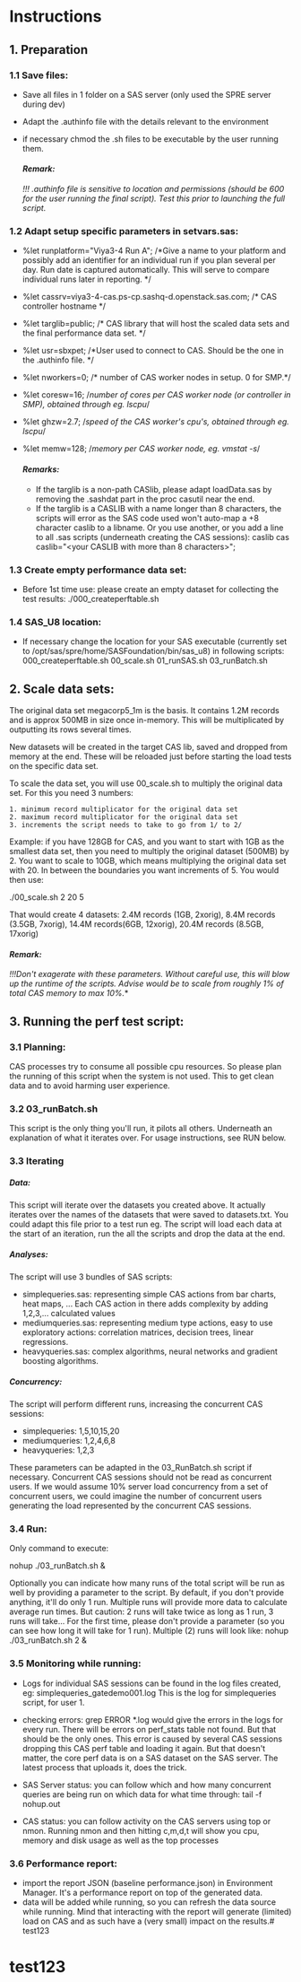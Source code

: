 # Instructions

## 1. Preparation

### 1.1 Save files:
* Save all files in 1 folder on a SAS server (only used the SPRE server during dev)
* Adapt the .authinfo file with the details relevant to the environment
* if necessary chmod the .sh files to be executable by the user running them.

    #### *Remark:*
     *!!! .authinfo file is sensitive to location and permissions (should be 600 for the user running the final script).  Test this prior to launching the full script.*  


### 1.2 Adapt setup specific parameters in setvars.sas:
* %let runplatform="Viya3-4 Run A";  /*Give a name to your platform and possibly add an identifier for an individual run if you plan several per day. Run date is captured automatically.  This will serve to compare individual runs later in reporting. */
* %let cassrv=viya3-4-cas.ps-cp.sashq-d.openstack.sas.com;  /* CAS controller hostname */
* %let targlib=public;  /* CAS library that will host the scaled data sets and the final performance data set. */
* %let usr=sbxpet;  /*User used to connect to CAS.  Should be the one in the .authinfo file. */
* %let nworkers=0; /* number of CAS worker nodes in setup.  0 for SMP.*/
* %let coresw=16; /*number of cores per CAS worker node (or controller in SMP), obtained through eg. lscpu*/
* %let ghzw=2.7; /*speed of the CAS worker's cpu's, obtained through eg. lscpu*/
* %let memw=128; /*memory per CAS worker node, eg. vmstat -s*/

    #### *Remarks:*
     * If the targlib is a non-path CASlib, please adapt loadData.sas by removing the .sashdat part in the proc casutil near the end.
     * If the targlib is a CASLIB with a name longer than 8 characters, the scripts will error as the SAS code used won't auto-map a +8 character caslib to a libname.  Or you use another, or you add a line to all .sas scripts (underneath creating the CAS sessions):
       caslib <name set in setvars> cas caslib="<your CASLIB with more than 8 characters>";


### 1.3 Create empty performance data set:
* Before 1st time use: please create an empty dataset for collecting the test results: ./000_createperftable.sh


### 1.4 SAS_U8 location:
* If necessary change the location for your SAS executable (currently set to /opt/sas/spre/home/SASFoundation/bin/sas_u8) in following scripts: 000_createperftable.sh 00_scale.sh 01_runSAS.sh 03_runBatch.sh 


## 2. Scale data sets:
The original data set megacorp5_1m is the basis.  It contains 1.2M records and is approx 500MB in size once in-memory.  This will be multiplicated by outputting its rows several times.

New datasets will be created in the target CAS lib, saved and dropped from memory at the end.  These will be reloaded just before starting the load tests on the specific data set.

To scale the data set, you will use 00_scale.sh to multiply the original data set.  For this you need 3 numbers:

    1. minimum record multiplicator for the original data set
    2. maximum record multiplicator for the original data set
    3. increments the script needs to take to go from 1/ to 2/

Example: if you have 128GB for CAS, and you want to start with 1GB as the smallest data set, then you need to multiply the original dataset (500MB) by 2.  You want to scale to 10GB, which means multiplying the original data set with 20.  In between the boundaries you want increments of 5.  You would then use:

./00_scale.sh 2 20 5

That would create 4 datasets: 2.4M records (1GB, 2xorig), 8.4M records (3.5GB, 7xorig), 14.4M records(6GB, 12xorig), 20.4M records (8.5GB, 17xorig)

   #### *Remark:*
   *!!!Don't exagerate with these parameters.  Without careful use, this will blow up the runtime of the scripts.  Advise would be to scale from roughly 1% of total CAS memory to max 10%.**


## 3. Running the perf test script:
### 3.1 Planning:
CAS processes try to consume all possible cpu resources.  So please plan the running of this script when the system is not used.  This to get clean data and to avoid harming user experience.

### 3.2 03_runBatch.sh
This script is the only thing you'll run, it pilots all others.  Underneath an explanation of what it iterates over.  For usage instructions, see RUN below.

### 3.3 Iterating
##### Data:
This script will iterate over the datasets you created above.  It actually iterates over the names of the datasets that were saved to datasets.txt.  You could adapt this file prior to a test run eg.  The script will load each data at the start of an iteration, run the all the scripts and drop the data at the end.

##### Analyses:
The script will use 3 bundles of SAS scripts:
  * simplequeries.sas: representing simple CAS actions from bar charts, heat maps, ...  Each CAS action in there adds complexity by adding 1,2,3,... calculated values
  * mediumqueries.sas: representing medium type actions, easy to use exploratory actions: correlation matrices, decision trees, linear regressions.
  * heavyqueries.sas: complex algorithms, neural networks and gradient boosting algorithms.

##### Concurrency:
The script will perform different runs, increasing the concurrent CAS sessions:
  * simplequeries: 1,5,10,15,20
  * mediumqueries: 1,2,4,6,8
  * heavyqueries: 1,2,3

These parameters can be adapted in the 03_RunBatch.sh script if necessary.
Concurrent CAS sessions should not be read as concurrent users.  If we would assume 10% server load concurrency from a set of concurrent users, we could imagine the number of concurrent users generating the load represented by the concurrent CAS sessions.


### 3.4 Run:
Only command to execute:

nohup ./03_runBatch.sh &


Optionally you can indicate how many runs of the total script will be run as well by providing a parameter to the script.  By default, if you don't provide anything, it'll do only 1 run.  Multiple runs will provide more data to calculate average run times.  But caution: 2 runs will take twice as long as 1 run, 3 runs will take...
For the first time, please don't provide a parameter (so you can see how long it will take for 1 run).
Multiple (2) runs will look like: nohup ./03_runBatch.sh 2 &


### 3.5 Monitoring while running:
* Logs for individual SAS sessions can be found in the log files created, eg:  simplequeries_gatedemo001.log  This is the log for simplequeries script, for user 1.

* checking errors: grep ERROR *.log would give the errors in the logs for every run.  There will be errors on perf_stats table not found.  But that should be the only ones.  This error is caused by several CAS sessions dropping this CAS perf table and loading it again.  But that doesn't matter, the core perf data is on a SAS dataset on the SAS server.  The latest process that uploads it, does the trick.

* SAS Server status: you can follow which and how many concurrent queries are being run on which data for what time through:
tail -f nohup.out

* CAS status: you can follow activity on the CAS servers using top or nmon.  Running nmon and then hitting c,m,d,t will show you cpu, memory and disk usage as well as the top processes


### 3.6 Performance report:
* import the report JSON (baseline performance.json) in Environment Manager.  It's a performance report on top of the generated data.
* data will be added while running, so you can refresh the data source while running.  Mind that interacting with the report will generate (limited) load on CAS and as such have a (very small) impact on the results.# test123
# test123
